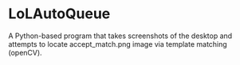 # LoLAutoQueue
 A Python-based program that takes screenshots of the desktop and attempts to locate accept_match.png image via template matching (openCV).
